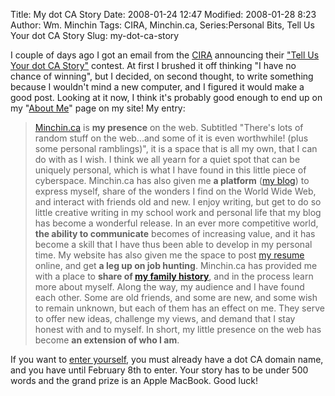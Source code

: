 Title: My dot CA Story
Date: 2008-01-24 12:47
Modified: 2008-01-28 8:23
Author: Wm. Minchin
Tags: CIRA, Minchin.ca, Series:Personal Bits, Tell Us Your dot CA Story
Slug: my-dot-ca-story

I couple of days ago I got an email from the [CIRA](http://www.cira.ca)
announcing their ["Tell Us Your dot CA
Story"](http://communications.cira.ca/en/View.aspx?id=71084&q=56765290&qz=7b1ce4)
contest. At first I brushed it off thinking "I have no chance of
winning", but I decided, on second thought, to write something because I
wouldn't mind a new computer, and I figured it would make a good post.
Looking at it now, I think it's probably good enough to end up on my
"[About Me](http://www.minchin.ca/about.htm)" page on my site! My entry:

> [Minchin.ca](http://www.minchin.ca/index.htm) is **my presence** on
> the web. Subtitled "There's lots of random stuff on the web...and some
> of it is even worthwhile! (plus some personal ramblings)", it is a
> space that is all my own, that I can do with as I wish. I think we all
> yearn for a quiet spot that can be uniquely personal, which is what I
> have found in this little piece of cyberspace. Minchin.ca has also
> given me **a platform** ([my blog](http://blog.minchin.ca/)) to
> express myself, share of the wonders I find on the World Wide Web, and
> interact with friends old and new. I enjoy writing, but get to do so
> little creative writing in my school work and personal life that my
> blog has become a wonderful release. In an ever more competitive
> world, **the ability to communicate** becomes of increasing value, and
> it has become a skill that I have thus been able to develop in my
> personal time. My website has also given me the space to post [my
> resume](http://www.minchin.ca/resume.htm) online, and get **a leg up
> on job hunting**. Minchin.ca has provided me with a place to **share
> of [my family history](http://www.minchin.ca/genhome.htm)**, and in
> the process learn more about myself. Along the way, my audience and I
> have found each other. Some are old friends, and some are new, and
> some wish to remain unknown, but each of them has an effect on me.
> They serve to offer new ideas, challenge my views, and demand that I
> stay honest with and to myself. In short, my little presence on the
> web has become **an extension of who I am**.

If you want to [enter
yourself](https://registrants.cira.ca/onemilprofile/apply/en), you must
already have a dot CA domain name, and you have until February 8th to
enter. Your story has to be under 500 words and the grand prize is an
Apple MacBook. Good luck!
